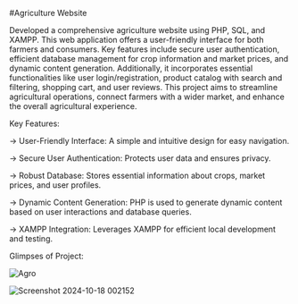 #Agriculture Website

Developed a comprehensive agriculture website using PHP, SQL, and XAMPP. This web application offers a user-friendly interface for both farmers and consumers. Key features include secure user authentication, efficient database management for crop information and market prices, and dynamic content generation. Additionally, it incorporates essential functionalities like user login/registration, product catalog with search and filtering, shopping cart, and user reviews. This project aims to streamline agricultural operations, connect farmers with a wider market, and enhance the overall agricultural experience.


Key Features:

-> User-Friendly Interface: A simple and intuitive design for easy navigation.

-> Secure User Authentication: Protects user data and ensures privacy.

-> Robust Database: Stores essential information about crops, market prices, and user profiles.

-> Dynamic Content Generation: PHP is used to generate dynamic content based on user interactions and database queries.

-> XAMPP Integration: Leverages XAMPP for efficient local development and testing.


Glimpses of Project:

![Agro](https://github.com/user-attachments/assets/5cc8b716-561c-4575-bc82-ea19d76aa048)


![Screenshot 2024-10-18 002152](https://github.com/user-attachments/assets/28eb8a91-346d-4d0f-b4e7-5c75c0f434c1)
